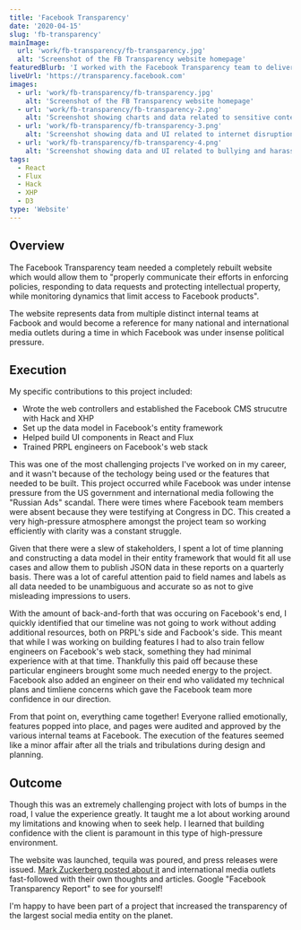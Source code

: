 ```yaml
---
title: 'Facebook Transparency'
date: '2020-04-15'
slug: 'fb-transparency'
mainImage:
  url: 'work/fb-transparency/fb-transparency.jpg'
  alt: 'Screenshot of the FB Transparency website homepage'
featuredBlurb: 'I worked with the Facebook Transparency team to deliver a website to help communicate how Facbook enforces policies, responds to data requests and protects intellectual property.'
liveUrl: 'https://transparency.facebook.com'
images:
  - url: 'work/fb-transparency/fb-transparency.jpg'
    alt: 'Screenshot of the FB Transparency website homepage'
  - url: 'work/fb-transparency/fb-transparency-2.png'
    alt: 'Screenshot showing charts and data related to sensitive content enforcement'
  - url: 'work/fb-transparency/fb-transparency-3.png'
    alt: 'Screenshot showing data and UI related to internet disruptions'
  - url: 'work/fb-transparency/fb-transparency-4.png'
    alt: 'Screenshot showing data and UI related to bullying and harassment'
tags:
  - React
  - Flux
  - Hack
  - XHP
  - D3
type: 'Website'
---
```


## Overview

The Facebook Transparency team needed a completely rebuilt website which would allow them to "properly communicate their efforts in enforcing policies, responding to data requests and protecting intellectual property, while monitoring dynamics that limit access to Facebook products".

The website represents data from multiple distinct internal teams at Facbook and would become a reference for many national and international media outlets during a time in which Facebook was under insense political pressure.

## Execution

My specific contributions to this project included:

- Wrote the web controllers and established the Facebook CMS strucutre with Hack and XHP
- Set up the data model in Facebook's entity framework
- Helped build UI components in React and Flux
- Trained PRPL engineers on Facebook's web stack

This was one of the most challenging projects I've worked on in my career, and it wasn't because of the techology being used or the features that needed to be built. This project occurred while Facebook was under intense pressure from the US government and international media following the "Russian Ads" scandal. There were times where Facebook team members were absent because they were testifying at Congress in DC. This created a very high-pressure atmosphere amongst the project team so working efficiently with clarity was a constant struggle.

Given that there were a slew of stakeholders, I spent a lot of time planning and constructing a data model in their entity framework that would fit all use cases and allow them to publish JSON data in these reports on a quarterly basis. There was a lot of careful attention paid to field names and labels as all data needed to be unambiguous and accurate so as not to give misleading impressions to users.

With the amount of back-and-forth that was occuring on Facebook's end, I quickly identified that our timeline was not going to work without adding additional resources, both on PRPL's side and Facbook's side. This meant that while I was working on building features I had to also train fellow engineers on Facebook's web stack, something they had minimal experience with at that time. Thankfully this paid off because these particular engineers brought some much needed energy to the project. Facebook also added an engineer on their end who validated my technical plans and timliene concerns which gave the Facebook team more confidence in our direction.

From that point on, everything came together! Everyone rallied emotionally, features popped into place, and pages were audited and approved by the various internal teams at Facebook. The execution of the features seemed like a minor affair after all the trials and tribulations during design and planning.

## Outcome

Though this was an extremely challenging project with lots of bumps in the road, I value the experience greatly. It taught me a lot about working around my limitations and knowing when to seek help. I learned that building confidence with the client is paramount in this type of high-pressure environment.

The website was launched, tequila was poured, and press releases were issued. [Mark Zuckerberg posted about it](https://www.facebook.com/zuck/posts/10104954056777301) and international media outlets fast-followed with their own thoughts and articles. Google "Facebook Transparency Report" to see for yourself!

I'm happy to have been part of a project that increased the transparency of the largest social media entity on the planet.
